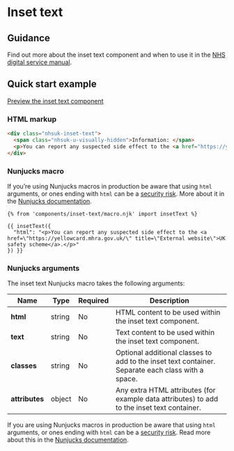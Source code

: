 # Inset text

## Guidance

Find out more about the inset text component and when to use it in the [NHS digital service manual](https://service-manual.nhs.uk/design-system/components/inset-text).

## Quick start example

[Preview the inset text component](https://nhsuk.github.io/nhsuk-frontend/components/inset-text/index.html)

### HTML markup

```html
<div class="nhsuk-inset-text">
  <span class="nhsuk-u-visually-hidden">Information: </span>
  <p>You can report any suspected side effect to the <a href="https://yellowcard.mhra.gov.uk/" title="External website">UK safety scheme</a>.</p>
</div>
```

### Nunjucks macro

If you’re using Nunjucks macros in production be aware that using `html` arguments, or ones ending with `html` can be a [security risk](https://en.wikipedia.org/wiki/Cross-site_scripting). More about it in the [Nunjucks documentation](https://mozilla.github.io/nunjucks/api.html#user-defined-templates-warning).

```
{% from 'components/inset-text/macro.njk' import insetText %}

{{ insetText({
  "html": "<p>You can report any suspected side effect to the <a href=\"https://yellowcard.mhra.gov.uk/\" title=\"External website\">UK safety scheme</a>.</p>"
}) }}
```

### Nunjucks arguments

The inset text Nunjucks macro takes the following arguments:

| Name           | Type   | Required | Description                                                                                       |
| -------------- | ------ | -------- | ------------------------------------------------------------------------------------------------- |
| **html**       | string | No       | HTML content to be used within the inset text component.                                          |
| **text**       | string | No       | Text content to be used within the inset text component.                                          |
| **classes**    | string | No       | Optional additional classes to add to the inset text container. Separate each class with a space. |
| **attributes** | object | No       | Any extra HTML attributes (for example data attributes) to add to the inset text container.       |

If you are using Nunjucks macros in production be aware that using `html` arguments, or ones ending with `html` can be a [security risk](https://developer.mozilla.org/en-US/docs/Glossary/Cross-site_scripting). Read more about this in the [Nunjucks documentation](https://mozilla.github.io/nunjucks/api.html#user-defined-templates-warning).
